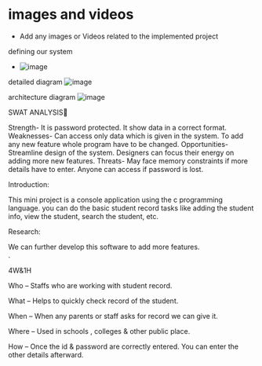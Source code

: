 # images and videos

* Add any images or Videos related to the implemented project  

defining our system
* ![image](https://user-images.githubusercontent.com/31066215/115001474-4b0dbb80-9ec1-11eb-8c18-610679b619ee.png)




detailed diagram
![image](https://user-images.githubusercontent.com/31066215/115001603-6d9fd480-9ec1-11eb-85a8-27c04a006583.png)


architecture diagram
![image](https://user-images.githubusercontent.com/31066215/115001642-755f7900-9ec1-11eb-83aa-caeaeaf3a4fc.png)





SWAT ANALYSIS



Strength- It is password protected. It show data in a correct format.
Weaknesses- Can access only data which is given in the system. To add any new feature whole program have to be changed.
Opportunities-Streamline design of the system. Designers can focus their energy on adding more new features.
Threats-  May face memory constraints if more details have to enter. Anyone can access if password is lost.






Introduction:


This mini project is a console application using the c programming language. you can do the basic student record tasks like adding the student info, view the student, search the student, etc.


Research:	


We can further develop this software to add more features.		
.




4W&1H


Who – Staffs who are working with student record.


What – Helps to quickly check record of the student.


When – When any parents or staff asks for record we can give it.


Where – Used in schools , colleges & other public place.


How – Once the id & password are correctly entered. You can enter the other details afterward.

